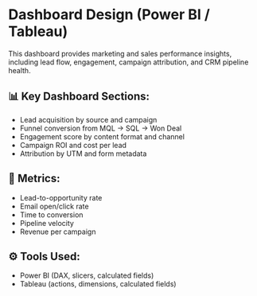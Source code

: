# Dashboard Design (Power BI / Tableau)

This dashboard provides marketing and sales performance insights, including lead flow, engagement, campaign attribution, and CRM pipeline health.

## 📊 Key Dashboard Sections:
- Lead acquisition by source and campaign
- Funnel conversion from MQL → SQL → Won Deal
- Engagement score by content format and channel
- Campaign ROI and cost per lead
- Attribution by UTM and form metadata

## 📌 Metrics:
- Lead-to-opportunity rate
- Email open/click rate
- Time to conversion
- Pipeline velocity
- Revenue per campaign

## ⚙️ Tools Used:
- Power BI (DAX, slicers, calculated fields)
- Tableau (actions, dimensions, calculated fields)